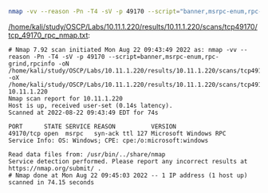 ```bash
nmap -vv --reason -Pn -T4 -sV -p 49170 --script="banner,msrpc-enum,rpc-grind,rpcinfo" -oN "/home/kali/study/OSCP/Labs/10.11.1.220/results/10.11.1.220/scans/tcp49170/tcp_49170_rpc_nmap.txt" -oX "/home/kali/study/OSCP/Labs/10.11.1.220/results/10.11.1.220/scans/tcp49170/xml/tcp_49170_rpc_nmap.xml" 10.11.1.220
```

[/home/kali/study/OSCP/Labs/10.11.1.220/results/10.11.1.220/scans/tcp49170/tcp_49170_rpc_nmap.txt](file:///home/kali/study/OSCP/Labs/10.11.1.220/results/10.11.1.220/scans/tcp49170/tcp_49170_rpc_nmap.txt):

```
# Nmap 7.92 scan initiated Mon Aug 22 09:43:49 2022 as: nmap -vv --reason -Pn -T4 -sV -p 49170 --script=banner,msrpc-enum,rpc-grind,rpcinfo -oN /home/kali/study/OSCP/Labs/10.11.1.220/results/10.11.1.220/scans/tcp49170/tcp_49170_rpc_nmap.txt -oX /home/kali/study/OSCP/Labs/10.11.1.220/results/10.11.1.220/scans/tcp49170/xml/tcp_49170_rpc_nmap.xml 10.11.1.220
Nmap scan report for 10.11.1.220
Host is up, received user-set (0.14s latency).
Scanned at 2022-08-22 09:43:49 EDT for 74s

PORT      STATE SERVICE REASON          VERSION
49170/tcp open  msrpc   syn-ack ttl 127 Microsoft Windows RPC
Service Info: OS: Windows; CPE: cpe:/o:microsoft:windows

Read data files from: /usr/bin/../share/nmap
Service detection performed. Please report any incorrect results at https://nmap.org/submit/ .
# Nmap done at Mon Aug 22 09:45:03 2022 -- 1 IP address (1 host up) scanned in 74.15 seconds

```
